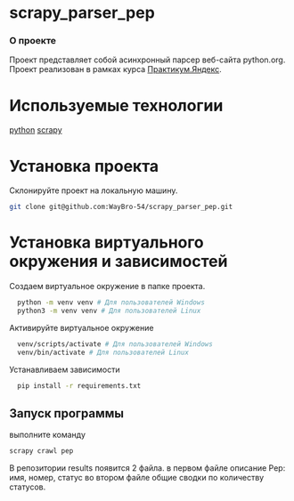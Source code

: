 # scrapy_parser_pep

### О проекте
Проект представляет собой асинхронный  парсер веб-сайта python.org. Проект реализован в рамках курса [Практикум.Яндекс](https://practicum.yandex.ru/profile/python-developer-plus/).

# Используемые технологии
[python](https://www.python.org/)
[scrapy](https://docs.scrapy.org/en/latest/)

# Установка проекта 
Склонируйте проект на локальную машину.
```sh
git clone git@github.com:WayBro-54/scrapy_parser_pep.git
```
# Установка виртуального окружения и зависимостей
Создаем виртуальное окружение в папке проекта.
```sh
  python -m venv venv # Для пользователей Windows
  python3 -m venv venv # Для пользователей Linux
```
Активируйте виртуальное окружение
```sh
  venv/scripts/activate # Для пользователей Windows
  venv/bin/activate # Для пользователей Linux
```
Устанавливаем зависимости
```sh
  pip install -r requirements.txt
```

## Запуск программы

выполните команду
```sh
scrapy crawl pep 
```
В репозитории results появится 2 файла.
в первом файле описание Pep: имя, номер, статус
во втором файле общие сводки по количеству статусов. 